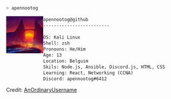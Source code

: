 ```zsh
> apennootog
```

<img align="left" src="Images/neon_wallpaper_cropped.jpg" width="100" /> 

```
apennootog@github
-------------------------

OS: Kali Linux
Shell: zsh
Pronouns: He/Him
Age: 13
Location: Belguim
Skils: Node.js, Ansible, Discord.js, HTML, CSS
Learning: React, Networking (CCNA)
Discord: apennootog#6412
```

Credit: [AnOrdinaryUsername](https://github.com/AnOrdinaryUsername)

